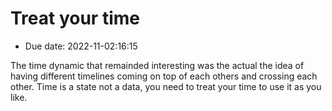 # Treat your time

- Due date: 2022-11-02:16:15

 The time dynamic that remainded interesting was the actual the idea of having different timelines coming on top of each others and crossing each other. Time is a state not a data, you need to treat your time to use it as you like.
